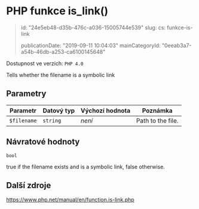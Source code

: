 PHP funkce is_link()
====================

> id: "24e5eb48-d35b-476c-a036-15005744e539"
> slug:
> 	cs: funkce-is-link
>
> publicationDate: "2019-09-11 10:04:03"
> mainCategoryId: "0eeab3a7-a54b-46db-a253-ca6100145648"

Dostupnost ve verzích: `PHP 4.0`

Tells whether the filename is a symbolic link


Parametry
--------------

| Parametr | Datový typ | Výchozí hodnota | Poznámka |
|-----|-----|-----|-----|
| `$filename` | `string` | *není* | Path to the file. |


Návratové hodnoty
----------------

`bool`

true if the filename exists and is a symbolic link, false
otherwise.

Další zdroje
------------

https://www.php.net/manual/en/function.is-link.php
